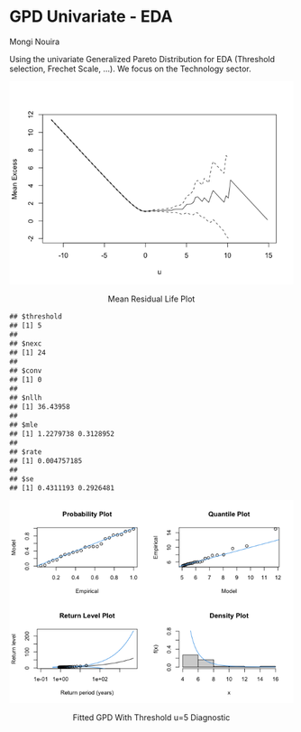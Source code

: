 GPD Univariate - EDA
================
Mongi Nouira

Using the univariate Generalized Pareto Distribution for EDA (Threshold
selection, Frechet Scale, …). We focus on the Technology sector.

<div class="figure" style="text-align: center">

<img src="GPD_univariate_files/figure-gfm/unnamed-chunk-6-1.png" alt="Mean Residual Life Plot"  />

<p class="caption">

Mean Residual Life Plot

</p>

</div>

    ## $threshold
    ## [1] 5
    ## 
    ## $nexc
    ## [1] 24
    ## 
    ## $conv
    ## [1] 0
    ## 
    ## $nllh
    ## [1] 36.43958
    ## 
    ## $mle
    ## [1] 1.2279738 0.3128952
    ## 
    ## $rate
    ## [1] 0.004757185
    ## 
    ## $se
    ## [1] 0.4311193 0.2926481

<div class="figure" style="text-align: center">

<img src="GPD_univariate_files/figure-gfm/unnamed-chunk-7-1.png" alt="Fitted GPD With Threshold u=5 Diagnostic"  />

<p class="caption">

Fitted GPD With Threshold u=5 Diagnostic

</p>

</div>
